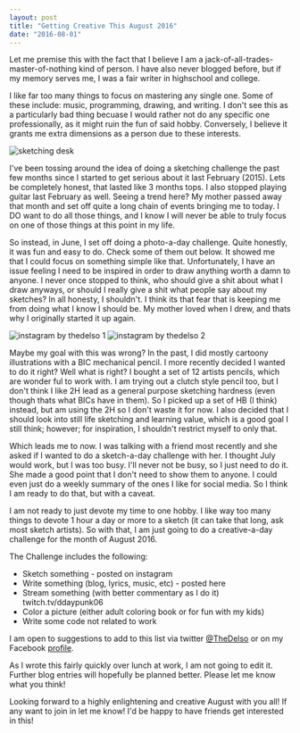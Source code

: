 ```yaml
---
layout: post
title: "Getting Creative This August 2016"
date: "2016-08-01"
---
```


Let me premise this with the fact that I believe I am a jack-of-all-trades-master-of-nothing kind of person. I have also never blogged before, but if my memory serves me, I was a fair writer in highschool and college.

I like far too many things to focus on mastering any single one. Some of these include: music, programming, drawing, and writing. I don't see this as a particularly bad thing becuase I would rather not do any specific one professionally, as it might ruin the fun of said hobby. Conversely, I believe it grants me extra dimensions as a person due to these interests.

![sketching desk](https://c2.staticflickr.com/6/5265/5585565649_9024e700d2_n.jpg)

I've been tossing around the idea of doing a sketching challenge the past few months since I started to get serious about it last February (2015). Lets be completely honest, that lasted like 3 months tops. I also stopped playing guitar last February as well. Seeing a trend here? My mother passed away that month and set off quite a long chain of events bringing me to today. I DO want to do all those things, and I know I will never be able to truly focus on one of those things at this point in my life.

So instead, in June, I set off doing a photo-a-day challenge. Quite honestly, it was fun and easy to do. Check some of them out below. It showed me that I could focus on something simple like that. Unfortunately, I have an issue feeling I need to be inspired in order to draw anything worth a damn to anyone. I never once stopped to think, who should give a shit about what I draw anyways, or should I really give a shit what people say about my sketches? In all honesty, I shouldn't. I think its that fear that is keeping me from doing what I know I should be. My mother loved when I drew, and thats why I originally started it up again.

![instagram by thedelso 1](https://www.instagram.com/p/BHM7ttSjCvS0GxqdOf4AIjLcQ9ORed_j7C_Jys0/) ![instagram by thedelso 2](https://www.instagram.com/p/BGJ12t1DJa_EfTTNFLDZHu5bzJyxyW03iJFc8g0/?taken-by=thedelso)

Maybe my goal with this was wrong? In the past, I did mostly cartoony illustrations with a BIC mechanical pencil. I more recently decided I wanted to do it right? Well what is right? I bought a set of 12 artists pencils, which are wonder ful to work with. I am trying out a clutch style pencil too, but I don't think I like 2H lead as a general purpose sketching hardness (even though thats what BICs have in them). So I picked up a set of HB (I think) instead, but am using the 2H so I don't waste it for now. I also decided that I should look into still life sketching and learning value, which is a good goal I still think; however; for inspiration, I shouldn't restrict myself to only that.

Which leads me to now. I was talking with a friend most recently and she asked if I wanted to do a sketch-a-day challenge with her. I thought July would work, but I was too busy. I'll never not be busy, so I just need to do it. She made a good point that I don't need to show them to anyone. I could even just do a weekly summary of the ones I like for social media. So I think I am ready to do that, but with a caveat.

I am not ready to just devote my time to one hobby. I like way too many things to devote 1 hour a day or more to a sketch (it can take that long, ask most sketch artists). So with that, I am just going to do a creative-a-day challenge for the month of August 2016.

The Challenge includes the following:

* Sketch something - posted on instagram
* Write something (blog, lyrics, music, etc) - posted here
* Stream something (with better commentary as I do it) twitch.tv/ddaypunk06
* Color a picture (either adult coloring book or for fun with my kids)
* Write some code not related to work

I am open to suggestions to add to this list via twitter [@TheDelso](https://twitter.com/TheDelso) or on my Facebook [profile](https://www.facebook.com/TheDelso).

As I wrote this fairly quickly over lunch at work, I am not going to edit it. Further blog entries will hopefully be planned better. Please let me know what you think!

Looking forward to a highly enlightening and creative August with you all! If any want to join in let me know! I'd be happy to have friends get interested in this!
